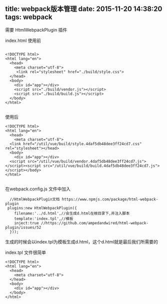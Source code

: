 title: webpack版本管理
date: 2015-11-20 14:38:20
tags: webpack
---

需要 HtmlWebpackPlugin 插件



index.html 使用前
```

<!DOCTYPE html>
<html lang="en">
  <head>
    <meta charset="utf-8">
     <link rel="stylesheet" href="./build/style.css">
  </head>
  <body>
    <div id="app"></div>
    <script src="./build/vendor.js"></script>
    <script src="./build/build.js"></script>
  </body>
</html>


```

使用后

```
<!DOCTYPE html>
<html lang="en">
  <head>
    <meta charset="utf-8">
  <link href="/util/vue/build/style.4daf5db48dee3ff24cd7.css" rel="stylesheet"></head>
  <body>
    <div id="app"></div>
  <script src="/util/vue/build/vendor.4daf5db48dee3ff24cd7.js"></script><script src="/util/vue/build/build.4daf5db48dee3ff24cd7.js"></script></body>
</html>


```

在webpack.config.js 文件中加入

```
  //HtmlWebpackPlugin文档 https://www.npmjs.com/package/html-webpack-plugin
 plugins:new HtmlWebpackPlugin({
    filename:'../d.html',//会生成d.html在根目录下,并注入脚本
    template:'index.tpl',//模板
    inject:true //https://github.com/ampedandwired/html-webpack-plugin/issues/52
  }));

```

生成的时候会以index.tpl为模板生成d.html，这个d.html就是最后我们所需要的

index.tpl 文件很简单

```
<!DOCTYPE html>
<html lang="en">
  <head>
    <meta charset="utf-8">
  </head>
  <body>
    <div id="app"></div>
  </body>
</html>

```